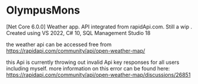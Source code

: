 # OlympusMons
[Net Core 6.0.0] Weather app. API integrated from rapidApi.com. Still a wip . Created using VS 2022, C# 10, SQL Management Studio 18

the weather api can be accessed free from https://rapidapi.com/community/api/open-weather-map/

this Api is currently throwing out invalid Api key responses for all users including myself. 
more information on this error can be found here: https://rapidapi.com/community/api/open-weather-map/discussions/26851
